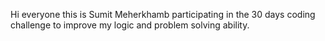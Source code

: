 Hi everyone this is Sumit Meherkhamb participating in the 30 days coding challenge to improve my logic and problem solving ability.
